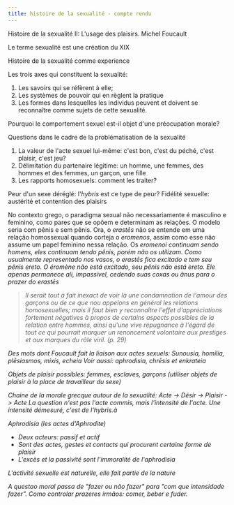 ```yaml
---
title: histoire de la sexualité - compte rendu
---
```


Histoire de la sexualité II: L'usage des plaisirs. Michel Foucault

Le terme sexualité est une création du XIX

Histoire de la sexualité comme experience

Les trois axes qui constituent la sexualité:
1. Les savoirs qui se réfèrent à elle;
2. Les systèmes de pouvoir qui en règlent la pratique
3. Les formes dans lesquelles les individus peuvent et doivent se reconnaître comme sujets de cette sexualité.

Pourquoi le comportement sexuel est-il objet d'une préocupation morale?

Questions dans le cadre de la problématisation de la sexualité
1. La valeur de l'acte sexuel lui-même: c'est bon, c'est du péché, c'est plaisir, c'est jeu?
2. Délimitation du partenaire légitime: un homme, une femmes, des hommes et des femmes, un garçon, une fille
3. Les rapports homosexuels: comment les traiter?

Peur d'un sexe déréglé: l'<em>hybris</em> est ce type de peur?
Fidélité sexuelle: austérité et contention des plaisirs

No contexto grego, o paradigma sexual não necessariamente é masculino e feminino, como pares que se opõem e determinam as relações. O modelo seria com pênis e sem pênis. Ora, o <em>erastēs</em> não se entende em uma relação homossexual quando corteja o <em>eromenos</em>, assim como esse não assume um papel feminino nessa relação. Os <em>eromenoi</me> continuam sendo homens, eles continuam tendo pênis, porém não os utilizam. Como usualmente representado nos vasos, o <em>erastēs</em> fica excitado e tem seu pênis ereto. O éromène não está excitado, seu pênis não está ereto. Ele apenas permanece ali, impassível, cedendo suas coxas ou ânus para o prazer do <em>erastēs</em>

> Il serait tout à fait inexact de voir là une condamnation de l'amour des garçons ou de ce que nou appelons en général les relations homosexuelles; mais il faut bien y reconnaître l'effet d'appréciations fortement négatives à propos de certains aspects possibles de la relation entre hommes, ainsi qu'une vive répugnance à l'égard de tout ce qui pourrait marquer un renoncement volontaire aux prestiges et aux marques du rôle viril. (p. 29)

Des mots dont Foucault fait la liaison aux actes sexuels: 
Sunousia, homilia, plēsiasmos, mixis, echeia
Voir aussi: aphrodisia, chrēsis et enkrateia

Objets de plaisir possibles: femmes, esclaves, garçons (utiliser objets de plaisir à la place de travailleur du sexe)

Chaine de la morale grecque autour de la sexualité: Acte -> Désir -> Plaisir -> Acte
La question n'est pas l'acte commis, mais l'intensité de l'acte. Une intensité démesuré, c'est de l'hybris.à

Aphrodisia (les actes d'Aphrodite)
- Deux acteurs: passif et actif
- Sont des actes, gestes et contacts qui procurent certaine forme de plaisir
- L'excès et la passivité sont l'immoralité de l'aphrodisia

L'activité sexuelle est naturelle, elle fait partie de la nature

A questao moral passa de "fazer ou não fazer" para "com que intensidade fazer". 
Como controlar prazeres irmãos: comer, beber e fuder.
